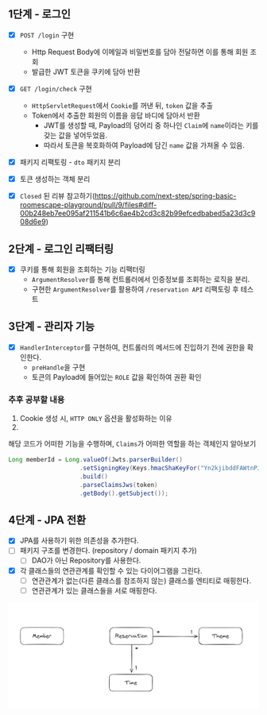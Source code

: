 ## 1단계 - 로그인
- [x] `POST /login` 구현
  - Http Request Body에 이메일과 비밀번호를 담아 전달하면 이를 통해 회원 조회
  - 발급한 JWT 토큰을 쿠키에 담아 반환

- [x] `GET /login/check` 구현
  - `HttpServletRequest`에서 `Cookie`를 꺼낸 뒤, `token` 값을 추출
  - Token에서 추출한 회원의 이름을 응답 바디에 담아서 반환
    - JWT를 생성할 때, Payload의 덩어리 중 하나인 `Claim`에 `name`이라는 키를 갖는 값을 넣어두었음.
    - 따라서 토큰을 복호화하여 Payload에 담긴 `name` 값을 가져올 수 있음.
    
- [x] 패키지 리팩토링 - `dto` 패키지 분리  
- [x] 토큰 생성하는 객체 분리  
- [x] `Closed` 된 리뷰 참고하기(https://github.com/next-step/spring-basic-roomescape-playground/pull/9/files#diff-00b248eb7ee095af211541b6c6ae4b2cd3c82b99efcedbabed5a23d3c908d6e9)

## 2단계 - 로그인 리팩터링
- [x] 쿠키를 통해 회원을 조회하는 기능 리팩터링
  - `ArgumentResolver`를 통해 컨트롤러에서 인증정보를 조회하는 로직을 분리.
  - 구현한 `ArgumentResolver`를 활용하여 `/reservation API` 리팩토링 후 테스트

## 3단계 - 관리자 기능
- [x] `HandlerInterceptor`를 구현하여, 컨트롤러의 메서드에 진입하기 전에 권한을 확인한다.
  - `preHandle`을 구현
  - 토큰의 Payload에 들어있는 `ROLE` 값을 확인하여 권환 확인

### 추후 공부할 내용
1. Cookie 생성 시, `HTTP ONLY` 옵션을 활성화하는 이유
2. 
해당 코드가 어떠한 기능을 수행하며, `Claims`가 어떠한 역할을 하는 객체인지 알아보기
```java
Long memberId = Long.valueOf(Jwts.parserBuilder()
                    .setSigningKey(Keys.hmacShaKeyFor("Yn2kjibddFAWtnPJ2AFlL8WXmohJMCvigQggaEypa5E=".getBytes()))
                    .build()
                    .parseClaimsJws(token)
                    .getBody().getSubject());
```

## 4단계 - JPA 전환
- [x] JPA를 사용하기 위한 의존성을 추가한다.
- [ ] 패키지 구조를 변경한다. (repository / domain 패키지 추가)
  - [ ] DAO가 아닌 Repository를 사용한다.
- [x] 각 클래스들의 연관관계를 확인할 수 있는 다이어그램을 그린다.
  - [ ] 연관관계가 없는(다른 클래스를 참조하지 않는) 클래스를 엔티티로 매핑한다.
  - [ ] 연관관계가 있는 클래스들을 서로 매핑한다.

![img.png](class_diagram.png)
